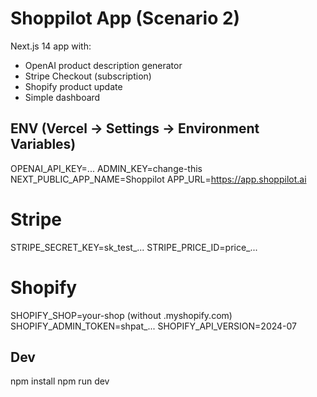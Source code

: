 
# Shoppilot App (Scenario 2)

Next.js 14 app with:
- OpenAI product description generator
- Stripe Checkout (subscription)
- Shopify product update
- Simple dashboard

## ENV (Vercel → Settings → Environment Variables)
OPENAI_API_KEY=...
ADMIN_KEY=change-this
NEXT_PUBLIC_APP_NAME=Shoppilot
APP_URL=https://app.shoppilot.ai

# Stripe
STRIPE_SECRET_KEY=sk_test_...
STRIPE_PRICE_ID=price_...

# Shopify
SHOPIFY_SHOP=your-shop (without .myshopify.com)
SHOPIFY_ADMIN_TOKEN=shpat_...
SHOPIFY_API_VERSION=2024-07

## Dev
npm install
npm run dev
